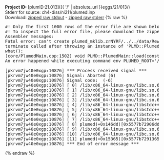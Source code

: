 **Project ID:** [plumID:21.013]({{ '/' | absolute_url }}eggs/21/013/)  
Stderr for source:  ch4-diss/ni211/plumed.inp   
Download: [zipped raw stdout](plumed.inp.plumed.stdout.txt.zip) - [zipped raw stderr](plumed.inp.plumed.stderr.txt.zip) 
{% raw %}
<pre>
#! Only the first 1000 rows of the error file are shown below
#! To inspect the full error file, please download the zipped raw stderr file above
Assembler messages:
Fatal error: can't create plumed_mklib.zrNYRF/../../data/ReweightGeomFES.o: No such file or directory
terminate called after throwing an instance of 'PLMD::Plumed::ExceptionError'
what():
(core/PlumedMain.cpp:1502) void PLMD::PlumedMain::load(const std::string&)
An error happened while executing command env PLUMED_ROOT='/home/runner/opt/lib/plumed' PLUMED_VERSION='2.10.0' PLUMED_HTMLDIR='/home/runner/opt/share/doc/plumed' PLUMED_INCLUDEDIR='/home/runner/opt/include' PLUMED_PROGRAM_NAME='plumed' PLUMED_IS_INSTALLED='yes' "/home/runner/opt/lib/plumed"/scripts/mklib.sh -n -o ./../../data/ReweightGeomFES.2.10.0.so ../../data/ReweightGeomFES.cpp

[pkrvm7jw40e0xgp:10876] *** Process received signal ***
[pkrvm7jw40e0xgp:10876] Signal: Aborted (6)
[pkrvm7jw40e0xgp:10876] Signal code:  (-6)
[pkrvm7jw40e0xgp:10876] [ 0] /lib/x86_64-linux-gnu/libc.so.6(+0x45330)[0x7fd478045330]
[pkrvm7jw40e0xgp:10876] [ 1] /lib/x86_64-linux-gnu/libc.so.6(pthread_kill+0x11c)[0x7fd47809eb2c]
[pkrvm7jw40e0xgp:10876] [ 2] /lib/x86_64-linux-gnu/libc.so.6(gsignal+0x1e)[0x7fd47804527e]
[pkrvm7jw40e0xgp:10876] [ 3] /lib/x86_64-linux-gnu/libc.so.6(abort+0xdf)[0x7fd4780288ff]
[pkrvm7jw40e0xgp:10876] [ 4] /lib/x86_64-linux-gnu/libstdc++.so.6(+0xa5ff5)[0x7fd4784a5ff5]
[pkrvm7jw40e0xgp:10876] [ 5] /lib/x86_64-linux-gnu/libstdc++.so.6(+0xbb0da)[0x7fd4784bb0da]
[pkrvm7jw40e0xgp:10876] [ 6] /lib/x86_64-linux-gnu/libstdc++.so.6(_ZSt10unexpectedv+0x0)[0x7fd4784a5a55]
[pkrvm7jw40e0xgp:10876] [ 7] /lib/x86_64-linux-gnu/libstdc++.so.6(+0xa5a6f)[0x7fd4784a5a6f]
[pkrvm7jw40e0xgp:10876] [ 8] plumed(+0x146dd)[0x5577b72906dd]
[pkrvm7jw40e0xgp:10876] [ 9] /lib/x86_64-linux-gnu/libc.so.6(+0x2a1ca)[0x7fd47802a1ca]
[pkrvm7jw40e0xgp:10876] [10] /lib/x86_64-linux-gnu/libc.so.6(__libc_start_main+0x8b)[0x7fd47802a28b]
[pkrvm7jw40e0xgp:10876] [11] plumed(+0x15365)[0x5577b7291365]
[pkrvm7jw40e0xgp:10876] *** End of error message ***
</pre>
{% endraw %}
